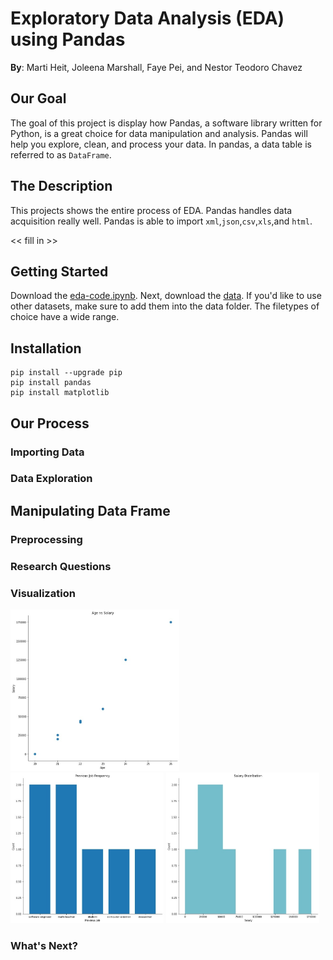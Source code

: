 # Exploratory Data Analysis (EDA) using Pandas

**By**: Marti Heit, Joleena Marshall, Faye Pei, and Nestor Teodoro Chavez

## Our Goal 
The goal of this project is display how Pandas, a software library written for Python, is a great choice for data manipulation and analysis. Pandas will help you explore, clean, and process your data. In pandas, a data table is referred to as `DataFrame`. 

## The Description
This projects shows the entire process of EDA. Pandas handles data acquisition really well. Pandas is able to import   `xml`,`json`,`csv`,`xls`,and `html`. 

<< fill in >>

## Getting Started 

Download the [eda-code.ipynb](https://github.com/neteodorochavez/msds610-eda-pandas/blob/main/EDA_code_demo.ipynb). Next, download the [data](https://github.com/neteodorochavez/msds610-eda-pandas/tree/main/data). If you'd like to use other datasets, make sure to add them into the data folder. The filetypes of choice have a wide range.

## Installation

```
pip install --upgrade pip
pip install pandas
pip install matplotlib
```

## Our Process

### Importing Data 

### Data Exploration
## Manipulating Data Frame

### Preprocessing 

### Research Questions

### Visualization

<p float="left">
  <img src="figures/avg_account.jpg" width="270" />
  <img src="figures/job_freq.jpg" width="245" /> 
  <img src="figures/salary_hist.jpg" width="245" />
</p>


### What's Next? 

